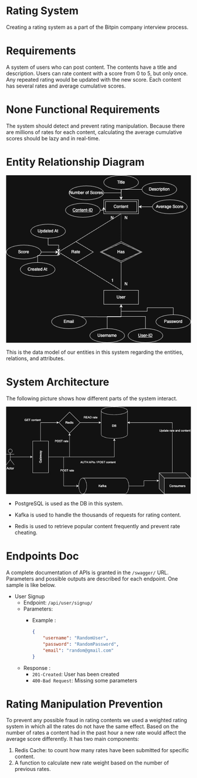 # Rating System
Creating a rating system as a part of the Bitpin company interview process. 

# Requirements

A system of users who can post content. The contents have a title and description. Users can rate content with a score from 0 to 5, but only once. Any repeated rating would be updated with the new score. Each content has several rates and average cumulative scores.

# None Functional Requirements
The system should detect and prevent rating manipulation. Because there are millions of rates for each content, calculating the average cumulative scores should be lazy and in real-time.

# Entity Relationship Diagram
![ER picture](/pictures/ER-diagram.png)

This is the data model of our entities in this system regarding the entities, relations, and attributes. 

# System Architecture
The following picture shows how different parts of the system interact.

![Arch Diagram](/pictures/Arch-diagram.jpg)
- PostgreSQL is used as the DB in this system.

- Kafka is used to handle the thousands of requests for rating content.

- Redis is used to retrieve popular content frequently and prevent rate cheating. 

# Endpoints Doc
A complete documentation of APIs is granted in the `/swagger/` URL. Parameters and possible outputs are described for each endpoint. One sample is like below. 
- User Signup
    - Endpoint: `/api/user/signup/`
    - Parameters: 
        - Example :
        
            ```json
            {
                "username": "RandomUser",
                "password": "RandomPassword",
                "email": "random@gmail.com"
            }
            ```
    - Response : 
        - `201-Created`: User has been created
        - `400-Bad Request`: Missing some parameters

# Rating Manipulation Prevention

To prevent any possible fraud in rating contents we used a weighted rating system in which all the rates do not have the same effect. Based on the number of rates a content had in the past hour a new rate would affect the average score differently. It has two main components:
1. Redis Cache: to count how many rates have been submitted for specific content.
2. A function to calculate new rate weight based on the number of previous rates.


    